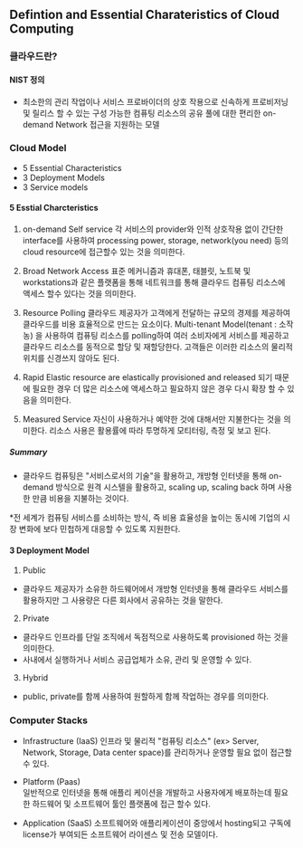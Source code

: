 ## Defintion and Essential Charateristics of Cloud Computing

### 클라우드란?

#### NIST 정의 

- 최소한의 관리 작업이나 서비스 프로바이더의 상호 작용으로 신속하게 프로비저닝 및 릴리스 할 수 있는 구성 가능한 컴퓨팅 리소스의 공유 풀에 대한 편리한 on-demand Network 접근을 지원하는 모델 

### Cloud Model 
- 5 Essential Characteristics 
- 3 Deployment Models
- 3 Service models

#### 5 Esstial Charcteristics

1. on-demand Self service
  각 서비스의 provider와 인적 상호작용 없이 간단한 interface를 사용하여 processing power, storage, network(you need)
  등의 cloud resource에 접근할수 있는 것을 의미한다.

2. Broad Network Access
  표준 메커니즘과 휴대폰, 태블릿, 노트북 및 workstations과 같은 플랫폼을 통해 네트워크를 통해 클라우드 컴퓨팅 리소스에 액세스 할수 있다는 것을 의미한다.

3. Resource Polling
  클라우드 제공자가 고객에게 전달하는 규모의 경제를 제공하여 클라우드를 비용 효율적으로 만드는 요소이다. 
  Multi-tenant Model(tenant : 소작농) 을 사용하여 컴퓨팅 리소스를 polling하여 여러 소비자에게 서비스를 제공하고 
  클라우드 리소스를 동적으로 할당 및 재할당한다. 
  고객들은 이러한 리소스의 물리적 위치를 신경쓰지 않아도 된다.

4. Rapid Elastic 
  resource are elastically provisioned and released 되기 때문에 필요한 경우 더 많은 리소스에 액세스하고 필요하지 않은 경우 
  다시 확장 할 수 있음을 의미한다.
  
5. Measured Service 
  자신이 사용하거나 예약한 것에 대해서만 지불한다는 것을 의미한다.
  리소스 사용은 활용률에 따라 투명하게 모티터링, 측정 및 보고 된다.
  
##### Summary
  * 클라우드 컴퓨팅은 "서비스로서의 기술"을 활용하고, 개방형 인터넷을 통해 on-demand 방식으로 원격 시스텔을 활용하고,
      scaling up, scaling back 하며 사용한 만큼 비용을 지불하는 것이다. 
  
  *전 세계가 컴퓨팅 서비스를 소비하는 방식, 즉 비용 효율성을 높이는 동시에 기업의 시장 변화에 보다 민첩하게 대응할 수 있도록 지원한다.
      
#### 3 Deployment Model

1. Public
  - 클라우드 제공자가 소유한 하드웨어에서 개방형 인터넷을 통해 클라우드 서비스를 활용하지만 그 사용량은 다른 회사에서 공유하는 것을 말한다.
2. Private
  - 클라우드 인프라를 단일 조직에서 독점적으로 사용하도록 provisioned 하는 것을 의미한다.
  - 사내에서 실행하거나 서비스 공급업체가 소유, 관리 및 운영할 수 있다.
3. Hybrid
  - public, private를 함께 사용하여 원할하게 함께 작업하는 경우를 의미한다.

### Computer Stacks
- Infrastructure (IaaS)
  인프라 및 물리적 "컴퓨팅 리소스" (ex> Server, Network, Storage, Data center space)를 관리하거나 운영할 필요 없이 접근할 수 있다.

- Platform  (Paas)  
  일반적으로 인터넷을 통해 애플리 케이션을 개발하고 사용자에게 배포하는데 필요한 하드웨어 및 소프트웨어 툴인 플랫폼에 접근 할수 있다.

- Application (SaaS)
  소프트웨어와 애플리케이션이 중앙에서 hosting되고 구독에 license가 부여되든 소프트웨어 라이센스 및 전송 모델이다.
